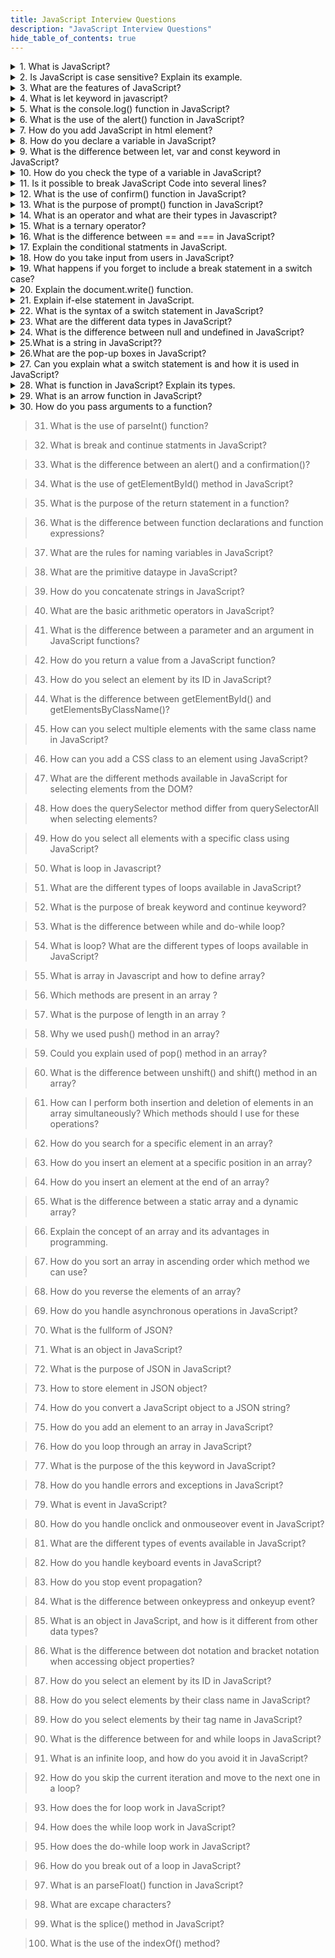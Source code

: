 ```yaml
---
title: JavaScript Interview Questions
description: "JavaScript Interview Questions"
hide_table_of_contents: true
---
```


<details>
  <summary>1. What is JavaScript?</summary>

  <p>
  
JavaScript is a dynamic programming language, a scripting language used to develop web applications, games, and more. It allows us to implement dynamic features on web pages that cannot do with just HTML and CSS.

  </p>

</details>

<details>
  <summary>2. Is JavaScript is case sensitive? Explain its example.</summary>

  <p>
  
 Yes , For Ex. Variable names are case-sensitive, which means "name" and "Name" are considered different variables.
  </p>

</details>

<details>
  <summary>3. What are the features of JavaScript?</summary>

  <p>
  
  1. High-Level Language <br/>
  2. Interpreted Language <br/>
  3. Asynchronous Programming <br/>
  4. DOM Manipulation

  </p>

</details>

<details>
    <summary>4. What is let keyword in javascript?</summary>
  <p>
   
1. Let keyword used to declare variables in JavaScript. <br/>

```html
<script>
  let age = 20;
  console.log(age);
</script>
```

In the above example, the `let` is used to declare variable `age`.

2. Variables defined using let Cannot be re-declared within the same scope.

```html
<script>
  let age = 20;
  console.log(age);
  let age = 30;
  console.log(age);
</script>

output : Uncaught SyntaxError: Identifier 'age' has already been declared
```

In the above example, the `age` is used to re-declare in same scope. so it show the error massage .

  </p>

</details>

<details>
  <summary>5. What is the console.log() function in JavaScript?</summary>

  <p>
  
 1. Debugging: You can use it to print variable values, intermediate results, or the flow of your program to the console. This helps you identify and fix issues in your code.
 <br/>
   2. Inspecting Data: You can log the contents of variables, arrays, objects, or any JavaScript data type to examine their values and structures.
  </p>

</details>

<details>
  <summary>6. What is the use of the alert() function in JavaScript?
</summary>

  <p>
  
 The alert() function is a built-in JavaScript function that displays a simple dialog box or popup in the user's web browser with a specified message. This message is often used to convey important information, warnings, or prompts to the user. The user needs to acknowledge the alert by clicking the `OK`` button before they can continue interacting with the web page.
  </p>

</details>

<details>
  <summary> 7. How do you add JavaScript in html element?</summary>

  <p>
 
 You can Add JavaScript in Html elements using script tag.

```html
<script></script>
```

  </p>

</details>

<details>
  <summary>8. How do you declare a variable in JavaScript?</summary>

  <p>
     In JavaScript , you can declare a variable using one of three keywords `var` `let` and `const`. The choice of which keyword to use depends on the variable's intended scope and whether it should be changeable or constant .
  </p>

</details>

<details>
  <summary>9. What is the difference between let, var and const keyword in JavaScript?</summary>

  <p>

## Difference between var, let and const

### var

- The scope of the var variable is the functional scope.

- It can be updated and re-declared in scope.

- It can be declared without initialization.

- It can be accessed without initialization because its default value is undefined.

### let

- Let allow us to declare a variable that is limited to the scope of a block.

- In let first we declare variable and second time we used so there is no need to write second time.

- It can be declared without initialization.

- It cannot accessed without initialization, or a "reference error" will be raised.

### const

- The scope of the const variable is block scope.

- It cannot be updated or re-declared in scope.

- It cannot be accessed without initialization because it cannot be declared without initialization.

</p>

</details>

<details>
  <summary> 10. How do you check the type of a variable in JavaScript?</summary>

  <p>
  
  You can check the type of a variable in JavaScript using the `typeof` operator. The typeof operator returns a string that represents the data type of the operand.

```js
let variable = 42;
console.log(typeof variable); // Output: "number"

let text = "Hello, world!";
console.log(typeof text); // Output: "string"

let isTrue = true;
console.log(typeof isTrue); // Output: "boolean"

let fruits = ["apple", "banana", "cherry"];
console.log(typeof fruits); // Output: "object"
```

  </p>

</details>

<details>
  <summary>11. Is it possible to break JavaScript Code into several lines?
</summary>

  <p>
  "Yes, it's completely possible and often a good idea to divide your JavaScript code into multiple lines. This is done to make your code easier to read and maintain. JavaScript is quite forgiving when it comes to adding line breaks and spaces, so you can structure your code to make it more clear and understandable." 
  </p>

</details>

<details>
  <summary>12. What is the use of confirm() function in JavaScript?</summary>

  <p>
  
 The confirm() function in JavaScript is used to show a pop-up dialog box that asks the user to confirm or cancel an action. It's often used to get the user's consent before proceeding with a certain operation, like deleting a file or submitting a form.
  </p>

</details>

<details>
  <summary>13. What is the purpose of prompt() function in JavaScript?
</summary>

  <p>
  
 prompt() are used to take input from user. in prompt we pass one message that message show in prompt popup.
 </p>

</details>

<details>
  <summary>14. What is an operator and what are their types in Javascript?</summary>

  <p>
  
 Operators are used to perform certain operations on one or more values or variables. <br/> <br/>

Some common types of operators :

> 1. Arithmetic operators (+, -, \*, /). <br/>
> 2. Assignment operators (=, +=, -=, \*=, /=) <br/>
> 3. Increment & Decrement operators <br/>
> 4. Comparison operators (<, >, <=, >=, ==, !=) <br/>
> 5. Logical operators (&& (logical AND), || (logical OR), ! (logical NOT)) <br/>

</p>

</details>

<details>
  <summary>15. What is a ternary operator?</summary>

  <p>
  
 The ternary operator, also known as the conditional operator, It's easy way to write simple conditional expressions. It provides a concise way to evaluate a condition and return one of two values based on whether the condition is true or false. <br/> <br/>
 Syntax :

```js
condition ? expressionIfTrue : expressionIfFalse;
```

</p>

</details>

<details>
  <summary>16. What is the difference between == and === in JavaScript?</summary>

  <p>
  
 The difference between the == and === operator in javascript is that the == operator does the type conversion of the operands before comparison, whereas the === operator compares the values as well as the data types of the operands.
  </p>

</details>

<details>
  <summary>17. Explain the conditional statments in JavaScript.</summary>

  <p>
  
1. The if/else statement is a JavaScript conditional statement that executes a block of code if a specified        condition is true, and if the condition is false, another block of code can be executed. <br/>
2. This statement is part of JavaScript's "Conditional" Statements, which are used to perform different actions based on different conditions

  </p>

</details>

<details>
  <summary>18. How do you take input from users in JavaScript?
</summary>

  <p>
  
To take input from users in JavaScript, you can use the prompt() function. <br/>
For Ex.

```js
let input = prompt("Please enter something:");
console.log("User entered: " + input);
```

</p>

</details>

<details>
  <summary> 19. What happens if you forget to include a break statement in a switch case?</summary>

  <p>
  
If you forget to include a break statement in a switch case in JavaScript, the code will continue to execute subsequent case statements .

```js
let fruit = "apple";
switch (fruit) {
 case "apple":
   console.log("It's an apple.");
 // No break statement
 case "banana":
   console.log("It's a banana.");
   break;
 case "cherry":
   console.log("It's a cherry.");
   break;
 default:
   console.log("It's something else.");
   break;
}

Output : It's an apple.
It's a banana.

```

In above example notice that after the first matching case ("apple"), it continues to execute the code in the next case ("banana") because there is no break statement between them. It only stops when it encounters a break statement or reaches the end of the switch statement.

  </p>

</details>

<details>
  <summary>20. Explain the document.write() function.</summary>

  <p>
  
1. document: This is a built-in object in JavaScript that represents the web page/document. <br/>
2. write(): This is a method of the document object. It allows you to write content directly to the HTML document.

</p>

</details>

<details>
  <summary> 21. Explain if-else statement in JavaScript.</summary>

  <p>
        In the if-else statement executes one block of code if the condition is true and a different block if the condition is false.  
  </p>

</details>

<details>
  <summary>22. What is the syntax of a switch statement in JavaScript?</summary>

<p> Syntax

```js
switch (expression) {
  case value1:
    // Code to be executed if expression matches value1
    break;
  case value2:
    // Code to be executed if expression matches value2
    break;
  case value3:
    // Code to be executed if expression matches value3
    break;
  default:
    // Code to be executed if expression doesn't match any of the values
    break;
}
```

</p>

</details>

 <details>
  <summary>23. What are the different data types in JavaScript?</summary>

  <p>### 1. String

A string is a data type used to represent textual data. It consists of a sequence of characters enclosed within single ('') or double ("") quotation marks.

Example :

"Hello, I'm a string"

'Hello, How are you...'

### 2. Int

Integers are whole numbers without decimal points.

Example :

123456

### 3. Float

Floats are numbers with decimal points.

8793.90

### 4. Boolean

A boolean represents one of two possible values: true or false.

true or false

  </p>

</details>

<details>
  <summary>24. What is the difference between null and undefined in JavaScript?</summary>

  <p>
  
 1. undefined:

undefined represents a variable that has been declared but has not been assigned any value yet. It is also the default value of function parameters that are not provided when a function is called.

```js
let x;
console.log(x); // undefined
function greet(name) {
  console.log("Hello, " + name);
}
greet(); // Hello, undefined
```

> 2.  null

null is a deliberate assignment to a variable or property indicating the absence of any object value. It represents an intentional absence of any object value or a "no value" value.

```js
let y = null;
console.log(y); // null
```

</p>

</details>

<details>
  <summary>25.What is a string in JavaScript??</summary>

  <p>
  
In JavaScript, a string is a data type used to represent a sequence of characters, such as text. Strings are one of the fundamental data types in JavaScript, and they are used extensively for working with textual data.

  </p>

</details>

 <details>
  <summary>26.What are the pop-up boxes in JavaScript?</summary>

  <p>
  
      In JavaScript, pop-up boxes are dialog boxes or windows that are displayed on the user's screen to interact with them or provide information.
  </p>

</details>

<details>
  <summary>27. Can you explain what a switch statement is and how it is used in JavaScript?</summary>

  <p>
  
A switch statement is a control structure in JavaScript (and many other programming languages) that allows you to evaluate a variable or expression against multiple possible case values. It provides a way to execute different blocks of code based on the value of the variable or expression.<br/><br/>
    Here's how a switch statement works : <br/><br/>
1. The expression is evaluated, and its value is compared to each case value sequentially.

2. If a case value matches the expression, the code block associated with that case is executed. The break statement is used to exit the switch statement after executing the code for the matched case.

3. If none of the case values match the expression, the code block under the default label (if present) is executed. The default case is optional, and it serves as a fallback when no other cases match.

</p>

</details>

<details>
  <summary>28. What is function in JavaScript? Explain its types.</summary>

  <p>
  
A function in JavaScript is a block of code that performs a specific task and can be called or executed multiple times.

Function code block which can be reused to perform a specific task.

> ### 1. Inbuilt
>
> In JavaScript, inbuilt functions already have predefined meanings for various tasks. This means that the meaning is already defined and known to JavaScript.

Example :

alert() : An alert box will be displayed that contains a message along with an OK button.<br/>
prompt() :A prompt box displays an additional input field for the user to provide a value for output.<br/>
console.log() : You can use the browser console to display messages or values.<br/>
parseInt() : Converts a string into an Integer.<br/>
parseFloat() : Converts a string into a Floating-point number.

### 2. User Define

By using the function keyword, to create and define your own functions known as user-defined functions.<br/>
Syntax :

```js
function <function-name> ()
{
    // Block of Code
}
```

  </p>

</details>

<details>
  <summary>29. What is an arrow function in JavaScript?</summary>

  <p>
  
  Arrow functions are a shorter way to write functions in JavaScript. They are especially handy for small, simple functions.<br/>
   syntax : <br/>
   ```js
   const variableName = (paameters) => {
  // function code
};
```

   </p>

</details>

<details>
  <summary>30. How do you pass arguments to a function?</summary>

  <p>
      In JavaScript, you can pass arguments to a function when you call it. Arguments are values or expressions that you provide to the function, and the function can use these arguments to perform some actions or calculations.
  </p>

</details>

> 31. What is the use of parseInt() function?

> 32. What is break and continue statments in JavaScript?

> 33. What is the difference between an alert() and a confirmation()?

> 34. What is the use of getElementById() method in JavaScript?

> 35. What is the purpose of the return statement in a function?

> 36. What is the difference between function declarations and function expressions?

> 37. What are the rules for naming variables in JavaScript?

> 38. What are the primitive dataype in JavaScript?

> 39. How do you concatenate strings in JavaScript?

> 40. What are the basic arithmetic operators in JavaScript?

> 41. What is the difference between a parameter and an argument in JavaScript functions?

> 42. How do you return a value from a JavaScript function?

> 43. How do you select an element by its ID in JavaScript?

> 44. What is the difference between getElementById() and getElementsByClassName()?

> 45. How can you select multiple elements with the same class name in JavaScript?

> 46. How can you add a CSS class to an element using JavaScript?

> 47. What are the different methods available in JavaScript for selecting elements from the DOM?

> 48. How does the querySelector method differ from querySelectorAll when selecting elements?

> 49. How do you select all elements with a specific class using JavaScript?

> 50. What is loop in Javascript?

> 51. What are the different types of loops available in JavaScript?

> 52. What is the purpose of break keyword and continue keyword?

> 53. What is the difference between while and do-while loop?

> 54. What is loop? What are the different types of loops available in JavaScript?

> 55. What is array in Javascript and how to define array?

> 56. Which methods are present in an array ?

> 57. What is the purpose of length in an array ?

> 58. Why we used push() method in an array?

> 59. Could you explain used of pop() method in an array?

> 60. What is the difference between unshift() and shift() method in an array?

> 61. How can I perform both insertion and deletion of elements in an array simultaneously? Which methods should I use for these operations?

> 62. How do you search for a specific element in an array?

> 63. How do you insert an element at a specific position in an array?

> 64. How do you insert an element at the end of an array?

> 65. What is the difference between a static array and a dynamic array?

> 66. Explain the concept of an array and its advantages in programming.

> 67. How do you sort an array in ascending order which method we can use?

> 68. How do you reverse the elements of an array?

> 69. How do you handle asynchronous operations in JavaScript?

> 70. What is the fullform of JSON?

> 71. What is an object in JavaScript?

> 72. What is the purpose of JSON in JavaScript?

> 73. How to store element in JSON object?

> 74. How do you convert a JavaScript object to a JSON string?

> 75. How do you add an element to an array in JavaScript?

> 76. How do you loop through an array in JavaScript?

> 77. What is the purpose of the this keyword in JavaScript?

> 78. How do you handle errors and exceptions in JavaScript?

> 79. What is event in JavaScript?

> 80. How do you handle onclick and onmouseover event in JavaScript?

> 81. What are the different types of events available in JavaScript?

> 82. How do you handle keyboard events in JavaScript?

> 83. How do you stop event propagation?

> 84. What is the difference between onkeypress and onkeyup event?

> 85. What is an object in JavaScript, and how is it different from other data types?

> 86. What is the difference between dot notation and bracket notation when accessing object properties?

> 87. How do you select an element by its ID in JavaScript?

> 88. How do you select elements by their class name in JavaScript?

> 89. How do you select elements by their tag name in JavaScript?

> 90. What is the difference between for and while loops in JavaScript?

> 91. What is an infinite loop, and how do you avoid it in JavaScript?

> 92. How do you skip the current iteration and move to the next one in a loop?

> 93. How does the for loop work in JavaScript?

> 94. How does the while loop work in JavaScript?

> 95. How does the do-while loop work in JavaScript?

> 96. How do you break out of a loop in JavaScript?

> 97. What is an parseFloat() function in JavaScript?

> 98. What are excape characters?

> 99. What is the splice() method in JavaScript?

> 100. What is the use of the indexOf() method?
